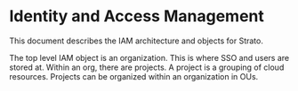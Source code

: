 # Identity and Access Management
This document describes the IAM architecture and objects for Strato.

The top level IAM object is an organization. This is where SSO and users are stored at. Within an org, there are projects. A project is a grouping of cloud resources. Projects can be organized within an organization in OUs.
